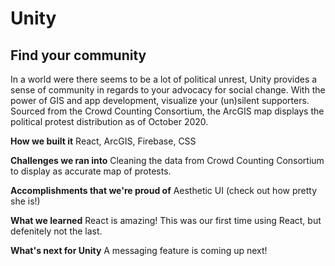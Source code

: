 # Unity
## Find your community


In a world were there seems to be a lot of political unrest, Unity provides a sense of community in regards to your advocacy for social change. With the power of GIS and app development, visualize your (un)silent supporters. Sourced from the Crowd Counting Consortium, the ArcGIS map displays the political protest distribution as of October 2020. 


**How we built it**
React, ArcGIS, Firebase, CSS

**Challenges we ran into**
Cleaning the data from Crowd Counting Consortium to display as accurate map of protests.

**Accomplishments that we're proud of**
Aesthetic UI (check out how pretty she is!)

**What we learned**
React is amazing! This was our first time using React, but defenitely not the last.

**What's next for Unity**
A messaging feature is coming up next!

